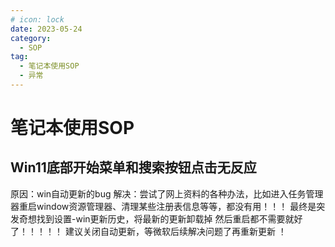 ```yaml
---
# icon: lock
date: 2023-05-24
category:
  - SOP
tag:
  - 笔记本使用SOP
  - 异常
---
```


# 笔记本使用SOP

## Win11底部开始菜单和搜索按钮点击无反应  
原因：win自动更新的bug
解决：尝试了网上资料的各种办法，比如进入任务管理器重启window资源管理器、清理某些注册表信息等等，都没有用！！！
 最终是突发奇想找到设置-win更新历史，将最新的更新卸载掉 然后重启都不需要就好了！！！！！  建议关闭自动更新，等微软后续解决问题了再重新更新  ！


